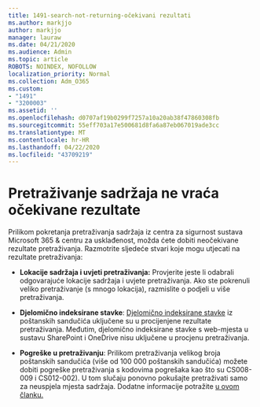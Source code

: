 ```yaml
---
title: 1491-search-not-returning-očekivani rezultati
ms.author: markjjo
author: markjjo
manager: lauraw
ms.date: 04/21/2020
ms.audience: Admin
ms.topic: article
ROBOTS: NOINDEX, NOFOLLOW
localization_priority: Normal
ms.collection: Adm_O365
ms.custom:
- "1491"
- "3200003"
ms.assetid: ''
ms.openlocfilehash: d0707af19b0299f7257a10a20ab38f47860308fb
ms.sourcegitcommit: 55eff703a17e500681d8fa6a87eb067019ade3cc
ms.translationtype: MT
ms.contentlocale: hr-HR
ms.lasthandoff: 04/22/2020
ms.locfileid: "43709219"
---
```

# <a name="content-search-not-returning-expected-results"></a>Pretraživanje sadržaja ne vraća očekivane rezultate

Prilikom pokretanja pretraživanja sadržaja iz centra za sigurnost sustava Microsoft 365 & centru za usklađenost, možda ćete dobiti neočekivane rezultate pretraživanja. Razmotrite sljedeće stvari koje mogu utjecati na rezultate pretraživanja:

- **Lokacije sadržaja i uvjeti pretraživanja:** Provjerite jeste li odabrali odgovarajuće lokacije sadržaja i uvjete pretraživanja. Ako ste pokrenuli veliko pretraživanje (s mnogo lokacija), razmislite o podjeli u više pretraživanja.

- **Djelomično indeksirane stavke**: [Djelomično indeksirane stavke](https://docs.microsoft.com/office365/securitycompliance/partially-indexed-items-in-content-search) iz poštanskih sandučića uključene su u procijenjene rezultate pretraživanja. Međutim, djelomično indeksirane stavke s web-mjesta u sustavu SharePoint i OneDrive nisu uključene u procjenu pretraživanja.

- **Pogreške u pretraživanju**: Prilikom pretraživanja velikog broja poštanskih sandučića (više od 100 000 poštanskih sandučića) možete dobiti pogreške pretraživanja s kodovima pogrešaka kao što su CS008-009 i CS012-002). U tom slučaju ponovno pokušajte pretraživati samo za neuspjela mjesta sadržaja. Dodatne informacije potražite [u ovom članku.](https://docs.microsoft.com/office365/securitycompliance/retry-failed-content-search)
